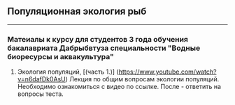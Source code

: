 ## Популяционная экология рыб
------------------------------------------------------------------------------------------------------------------------
### Матеиалы к курсу для студентов 3 года обучения бакалавриата Дабрыбвтуза специальности "Водные биоресурсы и аквакультура"

1. Экология популяций, [(часть 1.)] (https://www.youtube.com/watch?v=n6dafDk0AsU)
Лекция по общим вопросам экологии популяций. Необходимо ознакомиться с видео по ссылке. После - ответить на вопросы теста.

